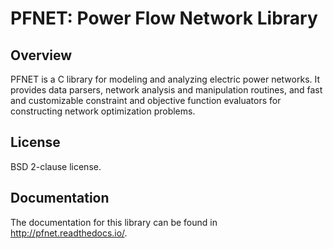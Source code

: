 # PFNET: Power Flow Network Library

## Overview

PFNET is a C library for modeling and analyzing electric power networks. It provides data parsers, network analysis and manipulation routines, and fast and customizable constraint and objective function evaluators for constructing network optimization problems.

## License

BSD 2-clause license.

## Documentation

The documentation for this library can be found in <http://pfnet.readthedocs.io/>.
